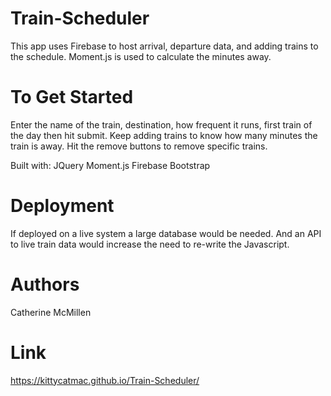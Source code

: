 # Train-Scheduler

This app uses Firebase to host arrival, departure data, and adding trains to the schedule. Moment.js is used to calculate the minutes away.

# To Get Started

Enter the name of the train, destination, how frequent it runs, first train of the day then hit submit. Keep adding trains to know how many minutes the train is away. Hit the remove buttons to remove specific trains.

Built with: 
JQuery
Moment.js 
Firebase
Bootstrap

# Deployment 

If deployed on a live system a large database would be needed. And an API to live train data would increase the need to re-write the Javascript.

# Authors

Catherine McMillen

# Link

https://kittycatmac.github.io/Train-Scheduler/